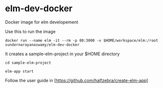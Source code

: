 # elm-dev-docker
Docker image for elm developement

Use this to run the image

`docker run --name elm -it --rm -p 80:3000 -v $HOME/workspace/elm:/root sundernarayanaswamy/elm-dev-docker`

It creates a sample-elm-project in your $HOME directory

`cd sample-elm-project`

`elm-app start`

Follow the user guide in
[https://github.com/halfzebra/create-elm-app]
